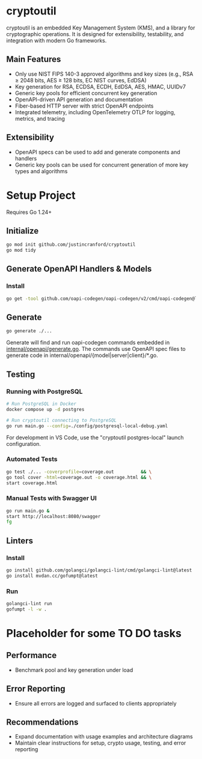 # cryptoutil

cryptoutil is an embedded Key Management System (KMS), and a library for cryptographic operations. It is designed for extensibility, testability, and integration with modern Go frameworks.

## Main Features
- Only use NIST FIPS 140-3 approved algorithms and key sizes (e.g., RSA ≥ 2048 bits, AES ≥ 128 bits, EC NIST curves, EdDSA)
- Key generation for RSA, ECDSA, ECDH, EdDSA, AES, HMAC, UUIDv7
- Generic key pools for efficient concurrent key generation
- OpenAPI-driven API generation and documentation
- Fiber-based HTTP server with strict OpenAPI endpoints
- Integrated telemetry, including OpenTelemetry OTLP for logging, metrics, and tracing

## Extensibility
- OpenAPI specs can be used to add and generate components and handlers
- Generic key pools can be used for concurrent generation of more key types and algorithms

# Setup Project

Requires Go 1.24+

## Initialize
```sh
go mod init github.com/justincranford/cryptoutil
go mod tidy
```

## Generate OpenAPI Handlers & Models

### Install

```sh
go get -tool github.com/oapi-codegen/oapi-codegen/v2/cmd/oapi-codegen@latest
```

## Generate
```sh
go generate ./...
```

Generate will find and run oapi-codegen commands embedded in [internal/openapi/generate.go](https://github.com/justincranford/cryptoutil/blob/main/internal/openapi/generate.go). The commands use OpenAPI spec files to generate code in internal/openapi/{model|server|client}/*.go.

## Testing

### Running with PostgreSQL
```sh
# Run PostgreSQL in Docker
docker compose up -d postgres

# Run cryptoutil connecting to PostgreSQL
go run main.go --config=./config/postgresql-local-debug.yaml
```

For development in VS Code, use the "cryptoutil postgres-local" launch configuration.

### Automated Tests
```sh
go test ./... -coverprofile=coverage.out          && \
go tool cover -html=coverage.out -o coverage.html && \
start coverage.html
```

### Manual Tests with Swagger UI
```sh
go run main.go &
start http://localhost:8080/swagger
fg
```

## Linters

### Install

```sh
go install github.com/golangci/golangci-lint/cmd/golangci-lint@latest
go install mvdan.cc/gofumpt@latest
```

### Run

```sh
golangci-lint run
gofumpt -l -w .
```

# Placeholder for some TO DO tasks

## Performance
- Benchmark pool and key generation under load

## Error Reporting
- Ensure all errors are logged and surfaced to clients appropriately

## Recommendations
- Expand documentation with usage examples and architecture diagrams
- Maintain clear instructions for setup, crypto usage, testing, and error reporting
